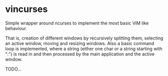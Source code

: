 # vincurses

Simple wrapper around ncurses to implement the most basic ViM like behaviour.

That is, creation of different windows by recursively splitting them, selecting an active window, moving and resizing windows.
Also a basic command loop is implemented, where a string (either one char or a string starting with ":") is read in and then
processed by the main application and the active window.

TODO...
